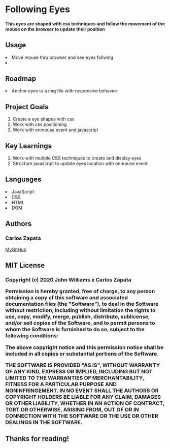 <h1>Following Eyes</h1>
<h4>This eyes are shaped with css techniques and follow the movement of the mouse on the browser to update their position</h4>

<h2>Usage</h2>
<li>Move mouse thru browser and see eyes follwing<li>

<h2>Roadmap</h2>
<li>Anchor eyes to a img file with responsive behavior</li>


<h2>Project Goals</h2>
<ol> 
    <li>Create a eye shapes with css</li>
    <li>Work with css positioning</li>
    <li>Work with onmouse event and javascript</li>
</ol>

<h2> Key Learnings </h2>
<ol> 
   <li> Work with mutiple CSS techniques to create and display eyes</li>
   <li> Structure javascript to update eyes location with onmouse event</li>
</ol>

<h2> Languages </h2>
<li>JavaScript</li>
<li>CSS</li>
<li>HTML</li>
<li>DOM</li>

<h2> Authors</h2> 
<h3> Carlos Zapata </h3>
<a href="https://github.com/czapata08">MyGitHub</a>

<h2>MIT License</h2>
<h3>
Copyright (c) 2020 John Williams x Carlos Zapata

Permission is hereby granted, free of charge, to any person obtaining a copy
of this software and associated documentation files (the "Software"), to deal
in the Software without restriction, including without limitation the rights
to use, copy, modify, merge, publish, distribute, sublicense, and/or sell
copies of the Software, and to permit persons to whom the Software is
furnished to do so, subject to the following conditions:

The above copyright notice and this permission notice shall be included in all
copies or substantial portions of the Software.

THE SOFTWARE IS PROVIDED "AS IS", WITHOUT WARRANTY OF ANY KIND, EXPRESS OR
IMPLIED, INCLUDING BUT NOT LIMITED TO THE WARRANTIES OF MERCHANTABILITY,
FITNESS FOR A PARTICULAR PURPOSE AND NONINFRINGEMENT. IN NO EVENT SHALL THE
AUTHORS OR COPYRIGHT HOLDERS BE LIABLE FOR ANY CLAIM, DAMAGES OR OTHER
LIABILITY, WHETHER IN AN ACTION OF CONTRACT, TORT OR OTHERWISE, ARISING FROM,
OUT OF OR IN CONNECTION WITH THE SOFTWARE OR THE USE OR OTHER DEALINGS IN THE
SOFTWARE.</h3>

<h2> Thanks for reading! </h2>

